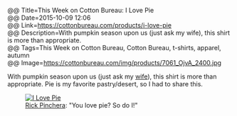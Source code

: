 @@ Title=This Week on Cotton Bureau: I Love Pie  
@@ Date=2015-10-09 12:06  
@@ Link=https://cottonbureau.com/products/i-love-pie  
@@ Description=With pumpkin season upon us (just ask my wife), this shirt is more than appropriate.  
@@ Tags=This Week on Cotton Bureau, Cotton Bureau, t-shirts, apparel, autumn  
@@ Image=https://cottonbureau.com/img/products/7061_OjvA_2400.jpg  

With pumpkin season upon us (just ask my [wife][instagram]), this shirt is more than appropriate. Pie is my favorite pastry/desert, so I had to share this.

<figure>
	<a class="nohover" href="https://cottonbureau.com/products/i-love-pie">
		<img src="https://cottonbureau.com/img/products/7061_OjvA_2400.jpg" alt="I Love Pie">
	</a>
	<figcaption><a href="http://twitter.com/rpinchera">Rick Pinchera</a>: "You love pie? So do I!"</figcaption>
</figure>

[instagram]: http://instagram.com/autumn.soul